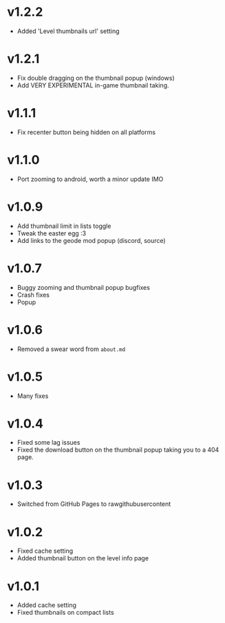 # v1.2.2
- Added 'Level thumbnails url' setting

# v1.2.1
- Fix double dragging on the thumbnail popup (windows)
- Add VERY EXPERIMENTAL in-game thumbnail taking.

# v1.1.1
- Fix recenter button being hidden on all platforms

# v1.1.0
- Port zooming to android, worth a minor update IMO

# v1.0.9
- Add thumbnail limit in lists toggle
- Tweak the easter egg :3
- Add links to the geode mod popup (discord, source)

# v1.0.7
- Buggy zooming and thumbnail popup bugfixes
- Crash fixes
- Popup

# v1.0.6
- Removed a swear word from `about.md`

# v1.0.5
- Many fixes

# v1.0.4
- Fixed some lag issues
- Fixed the download button on the thumbnail popup taking you to a 404 page.

# v1.0.3
- Switched from GitHub Pages to rawgithubusercontent

# v1.0.2
- Fixed cache setting
- Added thumbnail button on the level info page

# v1.0.1
- Added cache setting
- Fixed thumbnails on compact lists
